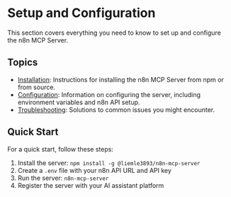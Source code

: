 # Setup and Configuration

This section covers everything you need to know to set up and configure the n8n MCP Server.

## Topics

- [Installation](./installation.md): Instructions for installing the n8n MCP Server from npm or from source.
- [Configuration](./configuration.md): Information on configuring the server, including environment variables and n8n API setup.
- [Troubleshooting](./troubleshooting.md): Solutions to common issues you might encounter.

## Quick Start

For a quick start, follow these steps:

1. Install the server: `npm install -g @liemle3893/n8n-mcp-server`
2. Create a `.env` file with your n8n API URL and API key
3. Run the server: `n8n-mcp-server`
4. Register the server with your AI assistant platform
